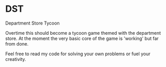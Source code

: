 DST
===

Department Store Tycoon

Overtime this should become a tycoon game themed with the department store.
At the moment the very basic core of the game is 'working' but far from done.

Feel free to read my code for solving your own problems or fuel your creativity.
